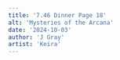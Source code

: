 ```yaml
---
title: '7.46 Dinner Page 18'
alt: 'Mysteries of the Arcana'
date: '2024-10-03'
author: 'J Gray'
artist: 'Keira'
---
```


